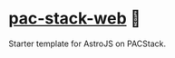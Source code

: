 # [pac-stack-web] 📄

Starter template for AstroJS on PACStack.

[pac-stack-web]: https://github.com/AstroStarter/PACStack-web
